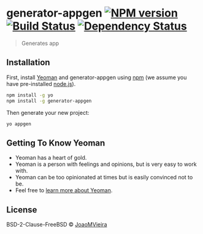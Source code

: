 # generator-appgen [![NPM version][npm-image]][npm-url] [![Build Status][travis-image]][travis-url] [![Dependency Status][daviddm-image]][daviddm-url]
> Generates app

## Installation

First, install [Yeoman](http://yeoman.io) and generator-appgen using [npm](https://www.npmjs.com/) (we assume you have pre-installed [node.js](https://nodejs.org/)).

```bash
npm install -g yo
npm install -g generator-appgen
```

Then generate your new project:

```bash
yo appgen
```

## Getting To Know Yeoman

 * Yeoman has a heart of gold.
 * Yeoman is a person with feelings and opinions, but is very easy to work with.
 * Yeoman can be too opinionated at times but is easily convinced not to be.
 * Feel free to [learn more about Yeoman](http://yeoman.io/).

## License

BSD-2-Clause-FreeBSD © [JoaoMVieira]()


[npm-image]: https://badge.fury.io/js/generator-appgen.svg
[npm-url]: https://npmjs.org/package/generator-appgen
[travis-image]: https://travis-ci.org/JoaoMVieira/generator-appgen.svg?branch=master
[travis-url]: https://travis-ci.org/JoaoMVieira/generator-appgen
[daviddm-image]: https://david-dm.org/JoaoMVieira/generator-appgen.svg?theme=shields.io
[daviddm-url]: https://david-dm.org/JoaoMVieira/generator-appgen
